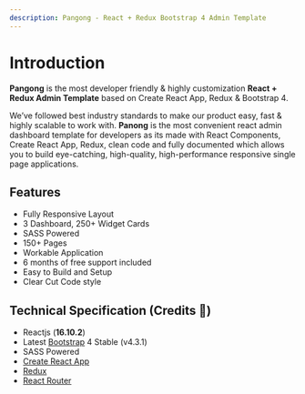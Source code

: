 ```yaml
---
description: Pangong - React + Redux Bootstrap 4 Admin Template
---
```


# Introduction

**Pangong** is the most developer friendly & highly customization **React + Redux Admin Template** based on Create React App, Redux & Bootstrap 4.

We’ve followed best industry standards to make our product easy, fast & highly scalable to work with. **Panong** is the most convenient react admin dashboard template for developers as its made with React Components, Create React App, Redux, clean code and fully documented which allows you to build eye-catching, high-quality, high-performance responsive single page applications.

## Features

* Fully Responsive Layout 
* 3 Dashboard, 250+ Widget Cards
* SASS Powered
* 150+ Pages
* Workable Application
* 6 months of free support included
* Easy to Build and Setup
* Clear Cut Code style

## Technical Specification  \(Credits 🙏\)

* Reactjs \(**16.10.2**\)
* Latest [Bootstrap](https://getbootstrap.com/) 4 Stable \(v4.3.1\)
* SASS Powered
* [Create React App](https://github.com/facebook/create-react-app) 
* [Redux](https://redux.js.org/)
* [React Router](https://github.com/ReactTraining/react-router) 

